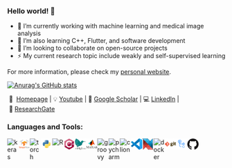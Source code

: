 ### Hello world! 👋

- 🔭 I’m currently working with machine learning and medical image analysis
- 🌱 I’m also learning C++, Flutter, and software development
- 👯 I’m looking to collaborate on open-source projects
- ⚡ My current research topic include weakly and self-supervised learning

For more information, please check my [personal website](https://andreped.github.io/).

[![Anurag's GitHub stats](https://github-readme-stats-one-bice.vercel.app/api?username=andreped&show_icons=true&include_all_commits=true&count_private=true&role=OWNER,ORGANIZATION_MEMBER,COLLABORATOR)](https://github.com/anuraghazra/github-readme-stats)

&nbsp;🏡 &nbsp;[Homepage](https://andreped.github.io/)&nbsp;|&nbsp;:bulb:&nbsp;[Youtube](https://www.youtube.com/channel/UC4GM2KW54-vEZ0M1kH5-oig)&nbsp;|&nbsp;:link:&nbsp;[Google Scholar](https://scholar.google.com/citations?user=U20zUHQAAAAJ&hl=no&oi=sra)&nbsp;|&nbsp;:computer:&nbsp;[LinkedIn](https://www.linkedin.com/in/andr%C3%A9-pedersen-7166a4162/)&nbsp;|&nbsp;🧙‍&nbsp;[ResearchGate](https://www.researchgate.net/profile/Andre-Pedersen)&nbsp;

### Languages and Tools:

<img align="left" alt="keras" width="26px" src="https://upload.wikimedia.org/wikipedia/commons/thumb/a/ae/Keras_logo.svg/1200px-Keras_logo.svg.png" />
<img align="left" alt="tensorflow" width="26px" src="https://raw.githubusercontent.com/github/explore/80688e429a7d4ef2fca1e82350fe8e3517d3494d/topics/tensorflow/tensorflow.png" />
<img align="left" alt="torch" width="26px" src="https://pytorch.org/assets/images/pytorch-logo.png" />
<img align="left" alt="python" width="26px" src="https://raw.githubusercontent.com/github/explore/80688e429a7d4ef2fca1e82350fe8e3517d3494d/topics/python/python.png" />
<img align="left" alt="R" width="26px" src="https://raw.githubusercontent.com/jmnote/z-icons/master/svg/r.svg" />
<img align="left" alt="Cpp" width="26px" src="https://github.com/devicons/devicon/blob/master/icons/cplusplus/cplusplus-original.svg" />
<img align="left" alt="latex" width="26px" src="https://raw.githubusercontent.com/github/explore/80688e429a7d4ef2fca1e82350fe8e3517d3494d/topics/latex/latex.png" />
<img align="left" alt="matlab" width="26px" src="https://raw.githubusercontent.com/github/explore/80688e429a7d4ef2fca1e82350fe8e3517d3494d/topics/matlab/matlab.png" />
<img align="left" alt="groovy" width="26px" src="https://cdn.guru99.com/images/2/groovy_interview_questions.png" />
<img align="left" alt="pycharm" width="26px" src="https://upload.wikimedia.org/wikipedia/commons/thumb/1/1d/PyCharm_Icon.svg/768px-PyCharm_Icon.svg.png" />
<img align="left" alt="clion" width="26px" src="https://resources.jetbrains.com/storage/products/clion/img/meta/clion_logo_300x300.png" />
<img align="left" alt="Visual Studio Code" width="26px" src="https://raw.githubusercontent.com/github/explore/80688e429a7d4ef2fca1e82350fe8e3517d3494d/topics/visual-studio-code/visual-studio-code.png" />
<img align="left" alt="nsis" width="26px" src="https://raw.githubusercontent.com/idleberg/nsis-logo/master/preview.png" />
<img align="left" alt="docker" width="26px" src="https://cdn4.iconfinder.com/data/icons/logos-and-brands/512/97_Docker_logo_logos-512.png" />
<img align="left" alt="Git" width="26px" src="https://raw.githubusercontent.com/github/explore/80688e429a7d4ef2fca1e82350fe8e3517d3494d/topics/git/git.png" />
<img align="left" alt="Actions" width="26px" src="https://raw.githubusercontent.com/github/explore/2c7e603b797535e5ad8b4beb575ab3b7354666e1/topics/actions/actions.png" />
<img align="left" alt="GitHub" width="26px" src="https://raw.githubusercontent.com/github/explore/78df643247d429f6cc873026c0622819ad797942/topics/github/github.png" />

<br />
<br />

<!--

![Compact Top Languages Card](https://github-readme-stats.vercel.app/api/top-langs/?username=andreped&layout=compact&exclude_repo=Quest,ITKColorNormalization,qpdata-fixer,qupath-project-fixer&langs_count=10&hide)

![Compact Top Languages Card](https://github-readme-stats.vercel.app/api/top-langs/?username=andreped&layout=compact&count_private=true&theme=react&hide=C)

![Github Stats Card](https://github-readme-stats.vercel.app/api?username=andreped&count_private=true&show_icons=true&theme=react)

[![Top Langs](https://github-readme-stats.vercel.app/api/top-langs/?username=andreped&layout=compact&hide=HLSL,ShaderLab&langs_count=12)](https://github.com/anuraghazra/github-readme-stats)

**andreped/andreped** is a ✨ _special_ ✨ repository because its `README.md` (this file) appears on your GitHub profile.

Here are some ideas to get you started:

- 🔭 I’m currently working on ...
- 🌱 I’m currently learning ...
- 👯 I’m looking to collaborate on ...
- 🤔 I’m looking for help with ...
- 💬 Ask me about ...
- 📫 How to reach me: ...
- 😄 Pronouns: ...
- ⚡ Fun fact: ...
-->
